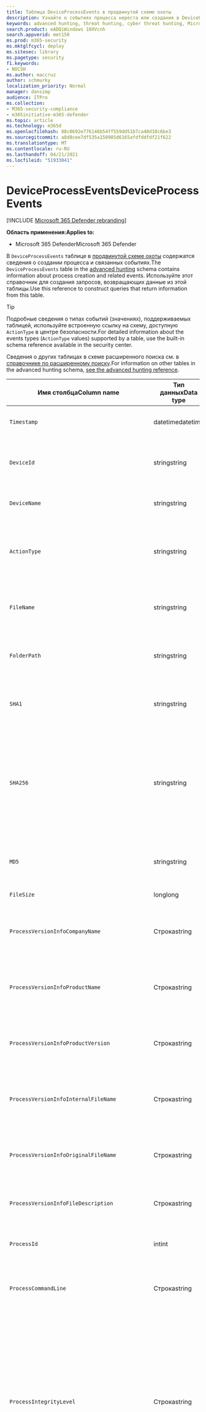 ```yaml
---
title: Таблица DeviceProcessEvents в продвинутой схеме охоты
description: Узнайте о событиях процесса нереста или создания в DeviceProcessEventstable продвинутой схемы охоты
keywords: advanced hunting, threat hunting, cyber threat hunting, Microsoft 365 Defender, Microsoft 365, m365, search, query, telemetry, schema reference, kusto, table, column, data type, processcreationevents, DeviceProcessEvents, process id, command line, DeviceProcessEvents
search.product: eADQiWindows 10XVcnh
search.appverid: met150
ms.prod: m365-security
ms.mktglfcycl: deploy
ms.sitesec: library
ms.pagetype: security
f1.keywords:
- NOCSH
ms.author: maccruz
author: schmurky
localization_priority: Normal
manager: dansimp
audience: ITPro
ms.collection:
- M365-security-compliance
- m365initiative-m365-defender
ms.topic: article
ms.technology: m365d
ms.openlocfilehash: 88c0692e776146b54ff559dd51b7ca48d10c6be3
ms.sourcegitcommit: a8d8cee7df535a150985d6165afdfddfdf21f622
ms.translationtype: MT
ms.contentlocale: ru-RU
ms.lasthandoff: 04/21/2021
ms.locfileid: "51933041"
---
```

# <a name="deviceprocessevents"></a><span data-ttu-id="2389a-104">DeviceProcessEvents</span><span class="sxs-lookup"><span data-stu-id="2389a-104">DeviceProcessEvents</span></span>

[!INCLUDE [Microsoft 365 Defender rebranding](../includes/microsoft-defender.md)]


<span data-ttu-id="2389a-105">**Область применения:**</span><span class="sxs-lookup"><span data-stu-id="2389a-105">**Applies to:**</span></span>
- <span data-ttu-id="2389a-106">Microsoft 365 Defender</span><span class="sxs-lookup"><span data-stu-id="2389a-106">Microsoft 365 Defender</span></span>



<span data-ttu-id="2389a-107">В `DeviceProcessEvents` таблице в [продвинутой схеме охоты](advanced-hunting-overview.md) содержатся сведения о создании процесса и связанных событиях.</span><span class="sxs-lookup"><span data-stu-id="2389a-107">The `DeviceProcessEvents` table in the [advanced hunting](advanced-hunting-overview.md) schema contains information about process creation and related events.</span></span> <span data-ttu-id="2389a-108">Используйте этот справочник для создания запросов, возвращающих данные из этой таблицы.</span><span class="sxs-lookup"><span data-stu-id="2389a-108">Use this reference to construct queries that return information from this table.</span></span>

>[!TIP]
> <span data-ttu-id="2389a-109">Подробные сведения о типах событий (значениях), поддерживаемых таблицей, используйте встроенную ссылку на схему, доступную `ActionType` в центре безопасности.</span><span class="sxs-lookup"><span data-stu-id="2389a-109">For detailed information about the events types (`ActionType` values) supported by a table, use the built-in schema reference available in the security center.</span></span>

<span data-ttu-id="2389a-110">Сведения о других таблицах в схеме расширенного поиска см. в [справочнике по расширенному поиску](advanced-hunting-schema-tables.md).</span><span class="sxs-lookup"><span data-stu-id="2389a-110">For information on other tables in the advanced hunting schema, [see the advanced hunting reference](advanced-hunting-schema-tables.md).</span></span>

| <span data-ttu-id="2389a-111">Имя столбца</span><span class="sxs-lookup"><span data-stu-id="2389a-111">Column name</span></span> | <span data-ttu-id="2389a-112">Тип данных</span><span class="sxs-lookup"><span data-stu-id="2389a-112">Data type</span></span> | <span data-ttu-id="2389a-113">Описание</span><span class="sxs-lookup"><span data-stu-id="2389a-113">Description</span></span> |
|-------------|-----------|-------------|
| `Timestamp` | <span data-ttu-id="2389a-114">datetime</span><span class="sxs-lookup"><span data-stu-id="2389a-114">datetime</span></span> | <span data-ttu-id="2389a-115">Дата и время записи события</span><span class="sxs-lookup"><span data-stu-id="2389a-115">Date and time when the event was recorded</span></span> |
| `DeviceId` | <span data-ttu-id="2389a-116">string</span><span class="sxs-lookup"><span data-stu-id="2389a-116">string</span></span> | <span data-ttu-id="2389a-117">Уникальный идентификатор для обслуживаемого компьютера</span><span class="sxs-lookup"><span data-stu-id="2389a-117">Unique identifier for the machine in the service</span></span> |
| `DeviceName` | <span data-ttu-id="2389a-118">string</span><span class="sxs-lookup"><span data-stu-id="2389a-118">string</span></span> | <span data-ttu-id="2389a-119">Полное доменное имя компьютера</span><span class="sxs-lookup"><span data-stu-id="2389a-119">Fully qualified domain name (FQDN) of the machine</span></span> |
| `ActionType` | <span data-ttu-id="2389a-120">string</span><span class="sxs-lookup"><span data-stu-id="2389a-120">string</span></span> | <span data-ttu-id="2389a-121">Тип действий, которые вызвали событие.</span><span class="sxs-lookup"><span data-stu-id="2389a-121">Type of activity that triggered the event.</span></span> <span data-ttu-id="2389a-122">Подробные [сведения см. в](advanced-hunting-schema-tables.md?#get-schema-information-in-the-security-center) справке по схеме на портале</span><span class="sxs-lookup"><span data-stu-id="2389a-122">See the [in-portal schema reference](advanced-hunting-schema-tables.md?#get-schema-information-in-the-security-center) for details</span></span> |
| `FileName` | <span data-ttu-id="2389a-123">string</span><span class="sxs-lookup"><span data-stu-id="2389a-123">string</span></span> | <span data-ttu-id="2389a-124">Имя файла, к которому было применено записанное действие</span><span class="sxs-lookup"><span data-stu-id="2389a-124">Name of the file that the recorded action was applied to</span></span> |
| `FolderPath` | <span data-ttu-id="2389a-125">string</span><span class="sxs-lookup"><span data-stu-id="2389a-125">string</span></span> | <span data-ttu-id="2389a-126">Папка, содержащая файл, к котором было применено записано действие</span><span class="sxs-lookup"><span data-stu-id="2389a-126">Folder containing the file that the recorded action was applied to</span></span> |
| `SHA1` | <span data-ttu-id="2389a-127">string</span><span class="sxs-lookup"><span data-stu-id="2389a-127">string</span></span> | <span data-ttu-id="2389a-128">SHA-1 файла, к которому было применено записанное действие</span><span class="sxs-lookup"><span data-stu-id="2389a-128">SHA-1 of the file that the recorded action was applied to</span></span> |
| `SHA256` | <span data-ttu-id="2389a-129">string</span><span class="sxs-lookup"><span data-stu-id="2389a-129">string</span></span> | <span data-ttu-id="2389a-130">SHA-256 файла, к которому было применено записанное действие</span><span class="sxs-lookup"><span data-stu-id="2389a-130">SHA-256 of the file that the recorded action was applied to.</span></span> <span data-ttu-id="2389a-131">Это поле обычно не заполняется. Используйте столбец SHA1, если он доступен.</span><span class="sxs-lookup"><span data-stu-id="2389a-131">This field is usually not populated — use the SHA1 column when available.</span></span> |
| `MD5` | <span data-ttu-id="2389a-132">string</span><span class="sxs-lookup"><span data-stu-id="2389a-132">string</span></span> | <span data-ttu-id="2389a-133">Hash MD5 файла, к который было применено записано действие</span><span class="sxs-lookup"><span data-stu-id="2389a-133">MD5 hash of the file that the recorded action was applied to</span></span> |
| `FileSize` | <span data-ttu-id="2389a-134">long</span><span class="sxs-lookup"><span data-stu-id="2389a-134">long</span></span> | <span data-ttu-id="2389a-135">Размер файла в bytes</span><span class="sxs-lookup"><span data-stu-id="2389a-135">Size of the file in bytes</span></span> |
| `ProcessVersionInfoCompanyName` | <span data-ttu-id="2389a-136">Строка</span><span class="sxs-lookup"><span data-stu-id="2389a-136">string</span></span> | <span data-ttu-id="2389a-137">Имя компании из сведений о версии вновь созданного процесса</span><span class="sxs-lookup"><span data-stu-id="2389a-137">Company name from the version information of the newly created process</span></span> |
| `ProcessVersionInfoProductName` | <span data-ttu-id="2389a-138">Строка</span><span class="sxs-lookup"><span data-stu-id="2389a-138">string</span></span> | <span data-ttu-id="2389a-139">Имя продукта из сведений о версии вновь созданного процесса</span><span class="sxs-lookup"><span data-stu-id="2389a-139">Product name from the version information of the newly created process</span></span> |
| `ProcessVersionInfoProductVersion` | <span data-ttu-id="2389a-140">Строка</span><span class="sxs-lookup"><span data-stu-id="2389a-140">string</span></span> | <span data-ttu-id="2389a-141">Версия продукта из сведений о версии вновь созданного процесса</span><span class="sxs-lookup"><span data-stu-id="2389a-141">Product version from the version information of the newly created process</span></span> |
| `ProcessVersionInfoInternalFileName` | <span data-ttu-id="2389a-142">Строка</span><span class="sxs-lookup"><span data-stu-id="2389a-142">string</span></span> | <span data-ttu-id="2389a-143">Имя внутреннего файла из сведений о версии вновь созданного процесса</span><span class="sxs-lookup"><span data-stu-id="2389a-143">Internal file name from the version information of the newly created process</span></span> |
| `ProcessVersionInfoOriginalFileName` | <span data-ttu-id="2389a-144">Строка</span><span class="sxs-lookup"><span data-stu-id="2389a-144">string</span></span> | <span data-ttu-id="2389a-145">Исходное имя файла из версии информации о вновь созданном процессе</span><span class="sxs-lookup"><span data-stu-id="2389a-145">Original file name from the version information of the newly created process</span></span> |
| `ProcessVersionInfoFileDescription` | <span data-ttu-id="2389a-146">Строка</span><span class="sxs-lookup"><span data-stu-id="2389a-146">string</span></span> | <span data-ttu-id="2389a-147">Описание из сведений о версии вновь созданного процесса</span><span class="sxs-lookup"><span data-stu-id="2389a-147">Description from the version information of the newly created process</span></span> |
| `ProcessId` | <span data-ttu-id="2389a-148">int</span><span class="sxs-lookup"><span data-stu-id="2389a-148">int</span></span> | <span data-ttu-id="2389a-149">ID процесса (PID) вновь созданного процесса</span><span class="sxs-lookup"><span data-stu-id="2389a-149">Process ID (PID) of the newly created process</span></span> |
| `ProcessCommandLine` | <span data-ttu-id="2389a-150">Строка</span><span class="sxs-lookup"><span data-stu-id="2389a-150">string</span></span> | <span data-ttu-id="2389a-151">Командная строка, используемая для создания нового процесса</span><span class="sxs-lookup"><span data-stu-id="2389a-151">Command line used to create the new process</span></span> |
| `ProcessIntegrityLevel` | <span data-ttu-id="2389a-152">Строка</span><span class="sxs-lookup"><span data-stu-id="2389a-152">string</span></span> | <span data-ttu-id="2389a-153">Уровень целостности вновь созданного процесса.</span><span class="sxs-lookup"><span data-stu-id="2389a-153">Integrity level of the newly created process.</span></span> <span data-ttu-id="2389a-154">Windows назначает уровни целостности процессам, основанным на определенных характеристиках, например, если они были запущены из скачаного интернета.</span><span class="sxs-lookup"><span data-stu-id="2389a-154">Windows assigns integrity levels to processes based on certain characteristics, such as if they were launched from an internet downloaded.</span></span> <span data-ttu-id="2389a-155">Эти уровни целостности влияют на разрешения на ресурсы</span><span class="sxs-lookup"><span data-stu-id="2389a-155">These integrity levels influence permissions to resources</span></span> |
| `ProcessTokenElevation` | <span data-ttu-id="2389a-156">Строка</span><span class="sxs-lookup"><span data-stu-id="2389a-156">string</span></span> | <span data-ttu-id="2389a-157">Указывает тип высоты маркера, примененный к вновь созданному процессу.</span><span class="sxs-lookup"><span data-stu-id="2389a-157">Indicates the type of token elevation applied to the newly created process.</span></span> <span data-ttu-id="2389a-158">Возможные значения: TokenElevationTypeLimited (ограниченный), TokenElevationTypeDefault (стандартный) и TokenElevationTypeFull (повышенный)</span><span class="sxs-lookup"><span data-stu-id="2389a-158">Possible values: TokenElevationTypeLimited (restricted), TokenElevationTypeDefault (standard), and TokenElevationTypeFull (elevated)</span></span> |
| `ProcessCreationTime` | <span data-ttu-id="2389a-159">datetime</span><span class="sxs-lookup"><span data-stu-id="2389a-159">datetime</span></span> | <span data-ttu-id="2389a-160">Дата и время создания процесса</span><span class="sxs-lookup"><span data-stu-id="2389a-160">Date and time the process was created</span></span> |
| `AccountDomain` | <span data-ttu-id="2389a-161">Строка</span><span class="sxs-lookup"><span data-stu-id="2389a-161">string</span></span> | <span data-ttu-id="2389a-162">Домен учетной записи</span><span class="sxs-lookup"><span data-stu-id="2389a-162">Domain of the account</span></span> |
| `AccountName` | <span data-ttu-id="2389a-163">Строка</span><span class="sxs-lookup"><span data-stu-id="2389a-163">string</span></span> | <span data-ttu-id="2389a-164">Имя пользователя учетной записи</span><span class="sxs-lookup"><span data-stu-id="2389a-164">User name of the account</span></span> |
| `AccountSid` | <span data-ttu-id="2389a-165">Строка</span><span class="sxs-lookup"><span data-stu-id="2389a-165">string</span></span> | <span data-ttu-id="2389a-166">Идентификатор безопасности (SID) учетной записи</span><span class="sxs-lookup"><span data-stu-id="2389a-166">Security Identifier (SID) of the account</span></span> |
| `AccountUpn` | <span data-ttu-id="2389a-167">Строка</span><span class="sxs-lookup"><span data-stu-id="2389a-167">string</span></span> | <span data-ttu-id="2389a-168">Основное имя пользователя (UPN) учетной записи</span><span class="sxs-lookup"><span data-stu-id="2389a-168">User principal name (UPN) of the account</span></span> |
| `AccountObjectId` | <span data-ttu-id="2389a-169">Строка</span><span class="sxs-lookup"><span data-stu-id="2389a-169">string</span></span> | <span data-ttu-id="2389a-170">Уникальный идентификатор учетной записи в Azure AD</span><span class="sxs-lookup"><span data-stu-id="2389a-170">Unique identifier for the account in Azure AD</span></span> |
| `LogonId` | <span data-ttu-id="2389a-171">Строка</span><span class="sxs-lookup"><span data-stu-id="2389a-171">string</span></span> | <span data-ttu-id="2389a-172">Идентификатор для сеанса логотипа.</span><span class="sxs-lookup"><span data-stu-id="2389a-172">Identifier for a logon session.</span></span> <span data-ttu-id="2389a-173">Этот идентификатор уникален на одной машине только между перезапусками</span><span class="sxs-lookup"><span data-stu-id="2389a-173">This identifier is unique on the same machine only between restarts</span></span> |
| `InitiatingProcessAccountDomain` | <span data-ttu-id="2389a-174">Строка</span><span class="sxs-lookup"><span data-stu-id="2389a-174">string</span></span> | <span data-ttu-id="2389a-175">Домен учетной записи, которая управляла процессом, ответственным за событие</span><span class="sxs-lookup"><span data-stu-id="2389a-175">Domain of the account that ran the process responsible for the event</span></span> |
| `InitiatingProcessAccountName` | <span data-ttu-id="2389a-176">Строка</span><span class="sxs-lookup"><span data-stu-id="2389a-176">string</span></span> | <span data-ttu-id="2389a-177">Имя пользователя учетной записи, которая запустила процесс, ответственный за событие</span><span class="sxs-lookup"><span data-stu-id="2389a-177">User name of the account that ran the process responsible for the event</span></span> |
| `InitiatingProcessAccountSid` | <span data-ttu-id="2389a-178">Строка</span><span class="sxs-lookup"><span data-stu-id="2389a-178">string</span></span> | <span data-ttu-id="2389a-179">Идентификатор безопасности (SID) учетной записи, которая управляла процессом, ответственным за событие</span><span class="sxs-lookup"><span data-stu-id="2389a-179">Security Identifier (SID) of the account that ran the process responsible for the event</span></span> |
| `InitiatingProcessAccountUpn` | <span data-ttu-id="2389a-180">Строка</span><span class="sxs-lookup"><span data-stu-id="2389a-180">string</span></span> | <span data-ttu-id="2389a-181">Основное имя пользователя (UPN) учетной записи, которая управляла процессом, ответственным за событие</span><span class="sxs-lookup"><span data-stu-id="2389a-181">User principal name (UPN) of the account that ran the process responsible for the event</span></span> |
| `InitiatingProcessAccountObjectId` | <span data-ttu-id="2389a-182">Строка</span><span class="sxs-lookup"><span data-stu-id="2389a-182">string</span></span> | <span data-ttu-id="2389a-183">ID объекта Azure AD учетной записи пользователя, которая запустила процесс, ответственный за событие</span><span class="sxs-lookup"><span data-stu-id="2389a-183">Azure AD object ID of the user account that ran the process responsible for the event</span></span> |
| `InitiatingProcessLogonId` | <span data-ttu-id="2389a-184">Строка</span><span class="sxs-lookup"><span data-stu-id="2389a-184">string</span></span> | <span data-ttu-id="2389a-185">Идентификатор для сеанса логотипа процесса, который инициировал событие.</span><span class="sxs-lookup"><span data-stu-id="2389a-185">Identifier for a logon session of the process that initiated the event.</span></span> <span data-ttu-id="2389a-186">Этот идентификатор уникален на одной машине только между перезапусками.</span><span class="sxs-lookup"><span data-stu-id="2389a-186">This identifier is unique on the same machine only between restarts.</span></span> |
| `InitiatingProcessIntegrityLevel` | <span data-ttu-id="2389a-187">Строка</span><span class="sxs-lookup"><span data-stu-id="2389a-187">string</span></span> | <span data-ttu-id="2389a-188">Уровень целостности процесса, который инициировал событие.</span><span class="sxs-lookup"><span data-stu-id="2389a-188">Integrity level of the process that initiated the event.</span></span> <span data-ttu-id="2389a-189">Windows назначает уровни целостности процессам, основанным на определенных характеристиках, например, если они были запущены из скачивания в Интернете.</span><span class="sxs-lookup"><span data-stu-id="2389a-189">Windows assigns integrity levels to processes based on certain characteristics, such as if they were launched from an internet download.</span></span> <span data-ttu-id="2389a-190">Эти уровни целостности влияют на разрешения на ресурсы</span><span class="sxs-lookup"><span data-stu-id="2389a-190">These integrity levels influence permissions to resources</span></span> |
| `InitiatingProcessTokenElevation` | <span data-ttu-id="2389a-191">Строка</span><span class="sxs-lookup"><span data-stu-id="2389a-191">string</span></span> | <span data-ttu-id="2389a-192">Тип маркера, указывающий на наличие или отсутствие высоты привилегий управления пользовательским доступом (UAC), применяемой к процессу, инициировал событие.</span><span class="sxs-lookup"><span data-stu-id="2389a-192">Token type indicating the presence or absence of User Access Control (UAC) privilege elevation applied to the process that initiated the event</span></span> |
| `InitiatingProcessSHA1` | <span data-ttu-id="2389a-193">Строка</span><span class="sxs-lookup"><span data-stu-id="2389a-193">string</span></span> | <span data-ttu-id="2389a-194">SHA-1 процесса (файла изображений), который инициировал событие</span><span class="sxs-lookup"><span data-stu-id="2389a-194">SHA-1 of the process (image file) that initiated the event</span></span> |
| `InitiatingProcessSHA256` | <span data-ttu-id="2389a-195">Строка</span><span class="sxs-lookup"><span data-stu-id="2389a-195">string</span></span> | <span data-ttu-id="2389a-196">SHA-256 процесса (файла изображений), который инициировал событие.</span><span class="sxs-lookup"><span data-stu-id="2389a-196">SHA-256 of the process (image file) that initiated the event.</span></span> <span data-ttu-id="2389a-197">Это поле обычно не заполняется. Используйте столбец SHA1, если он доступен.</span><span class="sxs-lookup"><span data-stu-id="2389a-197">This field is usually not populated — use the SHA1 column when available.</span></span> |
| `InitiatingProcessMD5` | <span data-ttu-id="2389a-198">string</span><span class="sxs-lookup"><span data-stu-id="2389a-198">string</span></span> | <span data-ttu-id="2389a-199">AD5 hash of the process (image file), that initiated the event</span><span class="sxs-lookup"><span data-stu-id="2389a-199">MD5 hash of the process (image file) that initiated the event</span></span> |
| `InitiatingProcessFileName` | <span data-ttu-id="2389a-200">Строка</span><span class="sxs-lookup"><span data-stu-id="2389a-200">string</span></span> | <span data-ttu-id="2389a-201">Имя процесса, который инициировал событие</span><span class="sxs-lookup"><span data-stu-id="2389a-201">Name of the process that initiated the event</span></span> |
| `InitiatingProcessFileSize` | <span data-ttu-id="2389a-202">long</span><span class="sxs-lookup"><span data-stu-id="2389a-202">long</span></span> | <span data-ttu-id="2389a-203">Размер файла, который запустил процесс, ответственный за событие</span><span class="sxs-lookup"><span data-stu-id="2389a-203">Size of the file that ran the process responsible for the event</span></span> |
| `InitiatingProcessVersionInfoCompanyName` | <span data-ttu-id="2389a-204">Строка</span><span class="sxs-lookup"><span data-stu-id="2389a-204">string</span></span> | <span data-ttu-id="2389a-205">Название компании из сведений о версии процесса (файла изображений), ответственного за событие</span><span class="sxs-lookup"><span data-stu-id="2389a-205">Company name from the version information of the process (image file) responsible for the event</span></span> |
| `InitiatingProcessVersionInfoProductName` | <span data-ttu-id="2389a-206">Строка</span><span class="sxs-lookup"><span data-stu-id="2389a-206">string</span></span> | <span data-ttu-id="2389a-207">Имя продукта из сведений о версии процесса (файл изображений), ответственных за событие</span><span class="sxs-lookup"><span data-stu-id="2389a-207">Product name from the version information of the process (image file) responsible for the event</span></span> |
| `InitiatingProcessVersionInfoProductVersion` | <span data-ttu-id="2389a-208">Строка</span><span class="sxs-lookup"><span data-stu-id="2389a-208">string</span></span> | <span data-ttu-id="2389a-209">Версия продукта из сведений о версии процесса (файла изображений), ответственного за событие</span><span class="sxs-lookup"><span data-stu-id="2389a-209">Product version from the version information of the process (image file) responsible for the event</span></span> |
| `InitiatingProcessVersionInfoInternalFileName` | <span data-ttu-id="2389a-210">Строка</span><span class="sxs-lookup"><span data-stu-id="2389a-210">string</span></span> | <span data-ttu-id="2389a-211">Имя внутреннего файла из сведений о версии процесса (файла изображений), ответственного за событие</span><span class="sxs-lookup"><span data-stu-id="2389a-211">Internal file name from the version information of the process (image file) responsible for the event</span></span> |
| `InitiatingProcessVersionInfoOriginalFileName` | <span data-ttu-id="2389a-212">Строка</span><span class="sxs-lookup"><span data-stu-id="2389a-212">string</span></span> | <span data-ttu-id="2389a-213">Исходное имя файла из версии данных процесса (файла изображений), ответственного за событие</span><span class="sxs-lookup"><span data-stu-id="2389a-213">Original file name from the version information of the process (image file) responsible for the event</span></span> |
| `InitiatingProcessVersionInfoFileDescription` | <span data-ttu-id="2389a-214">Строка</span><span class="sxs-lookup"><span data-stu-id="2389a-214">string</span></span> | <span data-ttu-id="2389a-215">Описание из сведений о версии процесса (файла изображений), ответственного за событие</span><span class="sxs-lookup"><span data-stu-id="2389a-215">Description from the version information of the process (image file) responsible for the event</span></span> |
| `InitiatingProcessId` | <span data-ttu-id="2389a-216">int</span><span class="sxs-lookup"><span data-stu-id="2389a-216">int</span></span> | <span data-ttu-id="2389a-217">Процесс ID (PID) процесса, который инициировал событие</span><span class="sxs-lookup"><span data-stu-id="2389a-217">Process ID (PID) of the process that initiated the event</span></span> |
| `InitiatingProcessCommandLine` | <span data-ttu-id="2389a-218">Строка</span><span class="sxs-lookup"><span data-stu-id="2389a-218">string</span></span> | <span data-ttu-id="2389a-219">Командная строка, используемая для запуска процесса, инициированного событием</span><span class="sxs-lookup"><span data-stu-id="2389a-219">Command line used to run the process that initiated the event</span></span> |
| `InitiatingProcessCreationTime` | <span data-ttu-id="2389a-220">datetime</span><span class="sxs-lookup"><span data-stu-id="2389a-220">datetime</span></span> | <span data-ttu-id="2389a-221">Дата и время начала процесса запуска события</span><span class="sxs-lookup"><span data-stu-id="2389a-221">Date and time when the process that initiated the event was started</span></span> |
| `InitiatingProcessFolderPath` | <span data-ttu-id="2389a-222">Строка</span><span class="sxs-lookup"><span data-stu-id="2389a-222">string</span></span> | <span data-ttu-id="2389a-223">Папка, содержащая процесс (файл изображений), который инициировал событие</span><span class="sxs-lookup"><span data-stu-id="2389a-223">Folder containing the process (image file) that initiated the event</span></span> |
| `InitiatingProcessParentId` | <span data-ttu-id="2389a-224">int</span><span class="sxs-lookup"><span data-stu-id="2389a-224">int</span></span> | <span data-ttu-id="2389a-225">Process ID (PID) родительского процесса, который породил процесс, ответственный за событие</span><span class="sxs-lookup"><span data-stu-id="2389a-225">Process ID (PID) of the parent process that spawned the process responsible for the event</span></span> |
| `InitiatingProcessParentFileName` | <span data-ttu-id="2389a-226">Строка</span><span class="sxs-lookup"><span data-stu-id="2389a-226">string</span></span> | <span data-ttu-id="2389a-227">Имя родительского процесса, который породил процесс, ответственный за событие</span><span class="sxs-lookup"><span data-stu-id="2389a-227">Name of the parent process that spawned the process responsible for the event</span></span> |
| `InitiatingProcessParentCreationTime` | <span data-ttu-id="2389a-228">datetime</span><span class="sxs-lookup"><span data-stu-id="2389a-228">datetime</span></span> | <span data-ttu-id="2389a-229">Дата и время запуска родительского процесса, ответственного за событие</span><span class="sxs-lookup"><span data-stu-id="2389a-229">Date and time when the parent of the process responsible for the event was started</span></span> |
| `InitiatingProcessSignerType` | <span data-ttu-id="2389a-230">Строка</span><span class="sxs-lookup"><span data-stu-id="2389a-230">string</span></span> | <span data-ttu-id="2389a-231">Тип подписавщика файла процесса (файла изображений), который инициировал событие</span><span class="sxs-lookup"><span data-stu-id="2389a-231">Type of file signer of the process (image file) that initiated the event</span></span> |
| `InitiatingProcessSignatureStatus` | <span data-ttu-id="2389a-232">Строка</span><span class="sxs-lookup"><span data-stu-id="2389a-232">string</span></span> | <span data-ttu-id="2389a-233">Сведения о состоянии подписи процесса (файла изображений), который инициировал событие</span><span class="sxs-lookup"><span data-stu-id="2389a-233">Information about the signature status of the process (image file) that initiated the event</span></span> |
| `ReportId` | <span data-ttu-id="2389a-234">long</span><span class="sxs-lookup"><span data-stu-id="2389a-234">long</span></span> | <span data-ttu-id="2389a-235">Идентификатор события на основе повторяющегося счетчика.</span><span class="sxs-lookup"><span data-stu-id="2389a-235">Event identifier based on a repeating counter.</span></span> <span data-ttu-id="2389a-236">Для определения уникальных событий этот столбец должен использоваться в сочетании со столбцами DeviceName и Timestamp.</span><span class="sxs-lookup"><span data-stu-id="2389a-236">To identify unique events, this column must be used in conjunction with the DeviceName and Timestamp columns</span></span> |
| `AppGuardContainerId` | <span data-ttu-id="2389a-237">Строка</span><span class="sxs-lookup"><span data-stu-id="2389a-237">string</span></span> | <span data-ttu-id="2389a-238">Идентификатор виртуализированного контейнера, используемого службой Application Guard для изоляции активности браузера</span><span class="sxs-lookup"><span data-stu-id="2389a-238">Identifier for the virtualized container used by Application Guard to isolate browser activity</span></span> |
| `AdditionalFields` | <span data-ttu-id="2389a-239">Строка</span><span class="sxs-lookup"><span data-stu-id="2389a-239">string</span></span> | <span data-ttu-id="2389a-240">Дополнительные сведения о событии в формате массива JSON</span><span class="sxs-lookup"><span data-stu-id="2389a-240">Additional information about the event in JSON array format</span></span> |


## <a name="related-topics"></a><span data-ttu-id="2389a-241">Похожие темы</span><span class="sxs-lookup"><span data-stu-id="2389a-241">Related topics</span></span>
- [<span data-ttu-id="2389a-242">Обзор расширенной охоты</span><span class="sxs-lookup"><span data-stu-id="2389a-242">Advanced hunting overview</span></span>](advanced-hunting-overview.md)
- [<span data-ttu-id="2389a-243">Изучение языка запросов</span><span class="sxs-lookup"><span data-stu-id="2389a-243">Learn the query language</span></span>](advanced-hunting-query-language.md)
- [<span data-ttu-id="2389a-244">Использование общих запросов</span><span class="sxs-lookup"><span data-stu-id="2389a-244">Use shared queries</span></span>](advanced-hunting-shared-queries.md)
- [<span data-ttu-id="2389a-245">Охота на различных устройствах, в письмах, приложениях и удостоверениях</span><span class="sxs-lookup"><span data-stu-id="2389a-245">Hunt across devices, emails, apps, and identities</span></span>](advanced-hunting-query-emails-devices.md)
- [<span data-ttu-id="2389a-246">Сведения о схеме</span><span class="sxs-lookup"><span data-stu-id="2389a-246">Understand the schema</span></span>](advanced-hunting-schema-tables.md)
- [<span data-ttu-id="2389a-247">Применение рекомендаций по использованию запросов</span><span class="sxs-lookup"><span data-stu-id="2389a-247">Apply query best practices</span></span>](advanced-hunting-best-practices.md)

